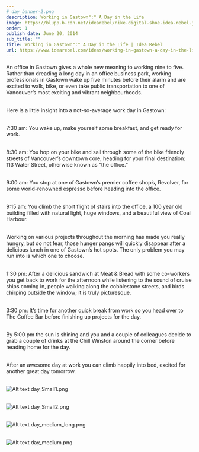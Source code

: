 ```yaml
---
# day_banner-2.png
description: Working in Gastown":" A Day in the Life
image: https://blupp.b-cdn.net/idearebel/nike-digital-shoe-idea-rebel.jpeg?quality=80&width=800
order: 1
publish_date: June 20, 2014
sub_title: ""
title: Working in Gastown":" A Day in the Life | Idea Rebel
url: https://www.idearebel.com/ideas/working-in-gastown-a-day-in-the-life/
---
```

An office in Gastown gives a whole new meaning to working nine to five. Rather than dreading a long day in an office business park, working professionals in Gastown wake up five minutes before their alarm and are excited to walk, bike, or even take public transportation to one of Vancouver’s most exciting and vibrant neighbourhoods.

\
Here is a little insight into a not-so-average work day in Gastown:

\
7:30 am: You wake up, make yourself some breakfast, and get ready for work.

\
8:30 am: You hop on your bike and sail through some of the bike friendly streets of Vancouver’s downtown core, heading for your final destination: 113 Water Street, otherwise known as “the office.”

\
9:00 am: You stop at one of Gastown’s premier coffee shop’s, Revolver, for some world-renowned espresso before heading into the office.

\
9:15 am: You climb the short flight of stairs into the office, a 100 year old building filled with natural light, huge windows, and a beautiful view of Coal Harbour.

\
Working on various projects throughout the morning has made you really hungry, but do not fear, those hunger pangs will quickly disappear after a delicious lunch in one of Gastown’s hot spots. The only problem you may run into is which one to choose.

\
1:30 pm: After a delicious sandwich at Meat & Bread with some co-workers you get back to work for the afternoon while listening to the sound of cruise ships coming in, people walking along the cobblestone streets, and birds chirping outside the window; it is truly picturesque.

\
3:30 pm: It’s time for another quick break from work so you head over to The Coffee Bar before finishing up projects for the day.

\
By 5:00 pm the sun is shining and you and a couple of colleagues decide to grab a couple of drinks at the Chill Winston around the corner before heading home for the day.

\
After an awesome day at work you can climb happily into bed, excited for another great day tomorrow.

\
![Alt text](https://blupp.b-cdn.net/idearebel/nike-digital-shoe-idea-rebel.jpeg?quality=80&width=800?quality=80&width=800 "a title")
day_Small1.png

\
![Alt text](https://blupp.b-cdn.net/idearebel/nike-digital-shoe-idea-rebel.jpeg?quality=80&width=800?quality=80&width=800 "a title")
day_Small2.png

\
![Alt text](https://blupp.b-cdn.net/idearebel/nike-digital-shoe-idea-rebel.jpeg?quality=80&width=800?quality=80&width=800 "a title")
day_medium_long.png

\
![Alt text](https://blupp.b-cdn.net/idearebel/nike-digital-shoe-idea-rebel.jpeg?quality=80&width=800?quality=80&width=800 "a title")
day_medium.png
